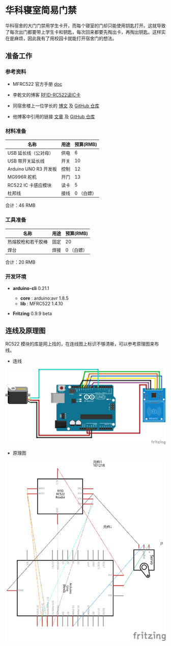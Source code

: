 # 华科寝室简易门禁

华科宿舍的大门门禁用学生卡开，而每个寝室的门却只能使用钥匙打开。这就导致了每次出门都要带上学生卡和钥匙，每次回来都要先掏出卡，再掏出钥匙。这样实在是麻烦，因此我有了用校园卡就能打开宿舍门的想法。

## 准备工作

### 参考资料

- MFRC522 官方手册 [doc](https://www.nxp.com.cn/docs/en/data-sheet/MFRC522.pdf)

- 李乾文的博客 [RFID-RC522读IC卡](https://blog.csdn.net/leytton/article/details/73480974)

- 同宿舍楼上一位学长的 [博文](https://www.bilibili.com/read/cv7832399?spm\_id\_from=333.999.0.0) 及 [GitHub 仓库](https://github.com/yllhwa/nfchello)

- 他博客中引用的链接 [文章](https://zhuanlan.zhihu.com/p/66467989) 及 [GitHub 仓库](https://github.com/Ghastlcon/Access-Control)

### 材料准备

| 名称 | 用途 | 预算(RMB) |
| --- | --- | --- |
| USB 延长线（公对母） | 供电 | 6 |
| USB 带开关延长线 | 开关 | 10 |
| Arduino UNO R3 开发板 | 控制 | 12 |
| MG996R 舵机 | 开门 | 13 |
| RC522 IC 卡感应模块 | 读卡 | 5 |
| 杜邦线 | 接线 | 0 （白嫖） |

合计：46 RMB

### 工具准备

| 名称 | 用途 | 预算(RMB) |
| --- | --- | --- |
| 热熔胶枪和若干胶棒 | 固定 | 20 |
| 焊台 | 焊接 | 0 （白嫖） |

合计：20 RMB

### 开发环境

- **arduino-cli** 0.21.1
	- **core** : arduino:avr 1.8.5
	- **lib** : MFRC522 1.4.10

- **Fritzing** 0.9.9 beta

## 连线及原理图

RC522 模块的库是网上找的，在连线图上标识不够清晰，可以参考原理图来布线。

- 连线

![连线](./drawing/smart-door.png)

- 原理图

![原理图](./drawing/smart-door_%E5%9B%BE%E7%A4%BA.png)
